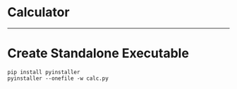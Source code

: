 # Calculator

---

# Create Standalone Executable

```shell
pip install pyinstaller
pyinstaller --onefile -w calc.py
```
